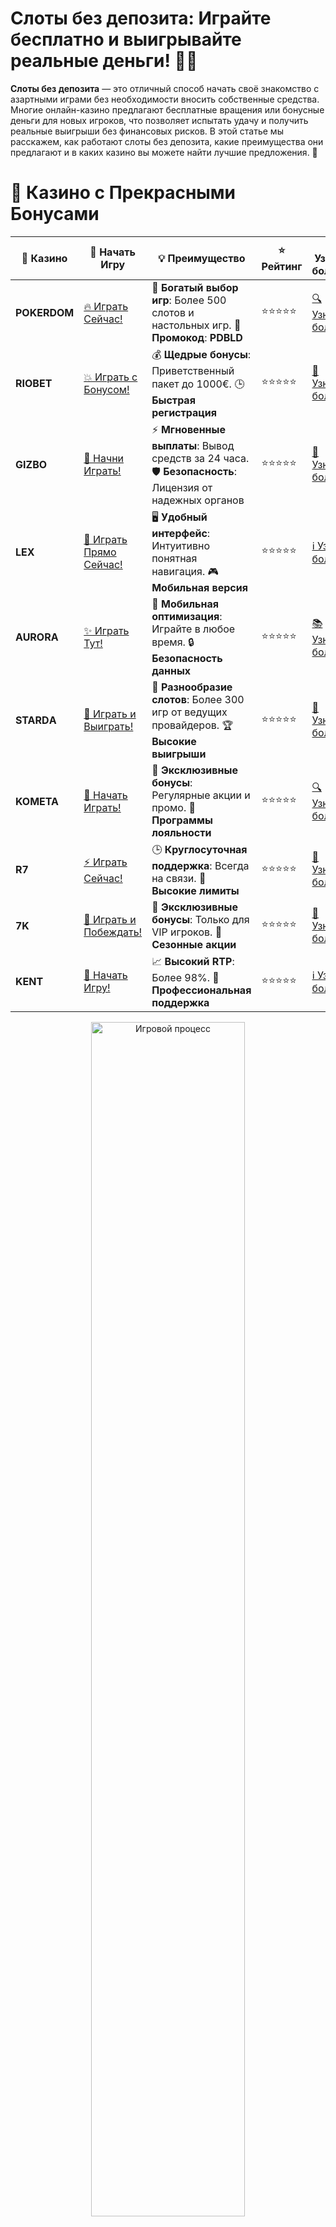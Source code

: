 # **Слоты без депозита: Играйте бесплатно и выигрывайте реальные деньги! 🎰💸**

**Слоты без депозита** — это отличный способ начать своё знакомство с азартными играми без необходимости вносить собственные средства. Многие онлайн-казино предлагают бесплатные вращения или бонусные деньги для новых игроков, что позволяет испытать удачу и получить реальные выигрыши без финансовых рисков. В этой статье мы расскажем, как работают слоты без депозита, какие преимущества они предлагают и в каких казино вы можете найти лучшие предложения. 🌟

# 🌟 Казино с Прекрасными Бонусами

| 🎲 **Казино** | 🔗 **Начать Игру** | 💡 **Преимущество** | ⭐ **Рейтинг** | 🔗 **Узнать больше** | 🆕 **Новая информация** |
|--------------|---------------------|---------------------|----------------|----------------------|-------------------------|
| **POKERDOM**  | [🔥 Играть Сейчас!](https://brandplay.link/4k77v2yx) | 🎉 **Богатый выбор игр**: Более 500 слотов и настольных игр. 🎁 **Промокод**: **PDBLD** | ⭐⭐⭐⭐⭐ | [🔍 Узнать больше](https://brandplay.link/4k77v2yx) | 🏆 **Победители турниров** получают эксклюзивные подарки! |
| **RIOBET**    | [💥 Играть с Бонусом!](https://brandplay.link/7xBLTPyj) | 💰 **Щедрые бонусы**: Приветственный пакет до 1000€. 🕒 **Быстрая регистрация** | ⭐⭐⭐⭐⭐ | [📖 Узнать больше](https://brandplay.link/7xBLTPyj) | 💬 **Поддержка 24/7** для комфортной игры в любое время! |
| **GIZBO**     | [🚀 Начни Играть!](https://brandplay.link/bprXw4YV) | ⚡ **Мгновенные выплаты**: Вывод средств за 24 часа. 🛡️ **Безопасность**: Лицензия от надежных органов | ⭐⭐⭐⭐⭐ | [📝 Узнать больше](https://brandplay.link/bprXw4YV) | 🔒 **SSL-шифрование** для максимальной безопасности данных игроков. |
| **LEX**       | [💎 Играть Прямо Сейчас!](https://brandplay.link/zW4hdDFV) | 🖥️ **Удобный интерфейс**: Интуитивно понятная навигация. 🎮 **Мобильная версия** | ⭐⭐⭐⭐⭐ | [ℹ️ Узнать больше](https://brandplay.link/zW4hdDFV) | 📱 **Поддержка всех мобильных устройств** для удобства игры в любом месте. |
| **AURORA**    | [✨ Играть Тут!](https://10trafic-stat2.com/click/668546556bcc6313411604bd/6766/13032/subaccount) | 📱 **Мобильная оптимизация**: Играйте в любое время. 🔒 **Безопасность данных** | ⭐⭐⭐⭐⭐ | [📚 Узнать больше](https://10trafic-stat2.com/click/668546556bcc6313411604bd/6766/13032/subaccount) | 🌍 **Международная лицензия** на деятельность в разных странах. |
| **STARDА**    | [🎉 Играть и Выиграть!](https://brandplay.link/fB7xwRFL) | 🎰 **Разнообразие слотов**: Более 300 игр от ведущих провайдеров. 🏆 **Высокие выигрыши** | ⭐⭐⭐⭐⭐ | [🔎 Узнать больше](https://brandplay.link/fB7xwRFL) | 🎉 **Ежемесячные турниры** с крупными призами! |
| **KOMETA**    | [🎁 Начать Играть!](https://brandplay.link/8ZymQJV8) | 🎁 **Эксклюзивные бонусы**: Регулярные акции и промо. 🔄 **Программы лояльности** | ⭐⭐⭐⭐⭐ | [🔍 Узнать больше](https://brandplay.link/8ZymQJV8) | 🌟 **Персонализированные предложения** для долгосрочных игроков. |
| **R7**        | [⚡ Играть Сейчас!](https://brandplay.link/bMd3Yjsw) | 🕒 **Круглосуточная поддержка**: Всегда на связи. 💸 **Высокие лимиты** | ⭐⭐⭐⭐⭐ | [📖 Узнать больше](https://brandplay.link/bMd3Yjsw) | 🎯 **Рейтинг игроков** для лучших участников. |
| **7K**        | [🎯 Играть и Побеждать!](https://brandplay.link/BvQyFShp) | 🌟 **Эксклюзивные бонусы**: Только для VIP игроков. 🎉 **Сезонные акции** | ⭐⭐⭐⭐⭐ | [📝 Узнать больше](https://brandplay.link/BvQyFShp) | 🥇 **Особые привилегии** для постоянных игроков. |
| **KENT**      | [🔑 Начать Игру!](https://brandplay.link/Fv2WP3js) | 📈 **Высокий RTP**: Более 98%. 💼 **Профессиональная поддержка** | ⭐⭐⭐⭐⭐ | [ℹ️ Узнать больше](https://brandplay.link/Fv2WP3js) | 💬 **Поддержка на нескольких языках** для удобства игроков. |

<div align="center"> <img src="https://i.pinimg.com/originals/1d/b3/25/1db325483acbe642c6d4e6fdd73a4988.gif" alt="Игровой процесс" width="70%"> </div>
---

# 🚀 Быстрые Выигрыши и Поддержка

| 🎲 **Казино** | 🔗 **Начать Игру** | 💡 **Преимущество** | ⭐ **Рейтинг** | 🔗 **Узнать больше** | 🆕 **Новая информация** |
|--------------|---------------------|---------------------|----------------|----------------------|-------------------------|
| **GAMA**      | [🎯 Играть Прямо Сейчас!](https://brandplay.link/j6NMKsDz) | 🔍 **Интуитивный интерфейс**: Легкость использования. 🏅 **Престижные турниры** | ⭐⭐⭐⭐☆ | [🔎 Узнать больше](https://brandplay.link/j6NMKsDz) | 🏆 **Турниры с большими призами** каждый месяц. |
| **ONION**     | [💥 Играть и Выигрывать!](https://brandplay.link/zBGRVpQ9) | 🤑 **Низкие ставки**: Идеально для начинающих. 🔄 **Быстрые выводы** | ⭐⭐⭐⭐☆ | [🔍 Узнать больше](https://brandplay.link/zBGRVpQ9) | 🎮 **Казино для новичков** с простыми правилами. |
| **ЧЕМПИОН**   | [🏅 Играть в Турнире!](https://temon-gter.cfd/go/lRq?p80412p304504pcc44t17455) | 🏅 **Лояльная программа**: Награды за активность. 🎁 **Ежемесячные бонусы** | ⭐⭐⭐⭐☆ | [📖 Узнать больше](https://temon-gter.cfd/go/lRq?p80412p304504pcc44t17455) | 🥇 **Турниры и лояльность** — каждый шаг вознаграждается. |
| **VAVADA**    | [🚀 Играть Без Ожидания!](https://vavadapartner.pro/?promo=ea5c9275-6854-4505-94fc-95ab18221945-linkb2) | 🚀 **Быстрая регистрация**: Начните играть мгновенно. 🔐 **Безопасные транзакции** | ⭐⭐⭐⭐☆ | [📝 Узнать больше](https://vavadapartner.pro/?promo=ea5c9275-6854-4505-94fc-95ab18221945-linkb2) | 🏆 **Программа для новых игроков** с бонусами за регистрацию. |
| **FRIENDS**   | [🎉 Играть и Развлекаться!](https://gofriends.mba/linkb2) | 🤝 **Социальные игры**: Играйте с друзьями. 🌐 **Мультиплатформенность** | ⭐⭐⭐⭐☆ | [ℹ️ Узнать больше](https://gofriends.mba/linkb2) | 🎮 **Играйте с друзьями** и зарабатывайте бонусы за совместные действия. |
| **1WIN**      | [⚡ Играть и Выигрывать!](https://brandplay.link/smXVpBbG) | 🏆 **Спортивные ставки**: Широкий выбор видов спорта. 💵 **Высокие коэффициенты** | ⭐⭐⭐⭐☆ | [📚 Узнать больше](https://brandplay.link/smXVpBbG) | ⚽ **Бонусы на спортивные ставки** для активных игроков. |
| **DRIP**      | [💥 Играть Сразу!](https://drp-ircp01.com/c07e6a3db) | 🌐 **Инновационные игры**: Новейшие игровые технологии. 🛡️ **Высокая безопасность** | ⭐⭐⭐⭐☆ | [🔎 Узнать больше](https://drp-ircp01.com/c07e6a3db) | 🔧 **Инновационные функции** для удобства игры. |
| **JOYCASINO** | [🎰 Играть И Побеждать!](https://rpc30.call2me.pro/?/ru/registration?apkpop=0&partner=p24970p3291217pc98f) | 🎁 **Приятные бонусы**: Ежедневные акции и подарки. 🕹️ **Разнообразие игр** | ⭐⭐⭐⭐☆ | [🔍 Узнать больше](https://rpc30.call2me.pro/?/ru/registration?apkpop=0&partner=p24970p3291217pc98f) | 🎉 **Щедрые фриспины** для новых игроков. |
| **PLAYFORTUNA** | [🔥 Играть С Бонусом!](https://fortunapromo.net/alt/playfortuna/registration?0dc4a9362a71feb7e3f165fb8e766f70) | 🎉 **Регулярные акции**: Бонусы, фриспины и многое другое. 🏅 **Турниры** | ⭐⭐⭐⭐☆ | [📚 Узнать больше](https://fortunapromo.net/alt/playfortuna/registration?0dc4a9362a71feb7e3f165fb8e766f70) | 🎯 **Выгодные предложения** на популярные игры. |
| **SYKAA**     | [💸 Играть Сейчас!](https://s-two-way.com/?source=linkb2&pid=30697) | 💸 **Доступные ставки**: Идеально для новичков. 🎁 **Щедрые бонусы** | ⭐⭐⭐⭐☆ | [🔍 Узнать больше](https://s-two-way.com/?source=linkb2&pid=30697) | 💥 **Акции с большими бонусами** для новичков и опытных игроков. |

<div align="center"> <img src="https://i.pinimg.com/originals/1d/b3/25/1db325483acbe642c6d4e6fdd73a4988.gif" alt="Игровой процесс" width="70%"> </div>
---

# 💸 Казино с Привлекательными Программами Лояльности

| 🎲 **Казино** | 🔗 **Начать Игру** | 💡 **Преимущество** | ⭐ **Рейтинг** | 🔗 **Узнать больше** | 🆕 **Новая информация** |
|--------------|---------------------|---------------------|----------------|----------------------|-------------------------|
| **KOMETA**    | [🎯 Начни Играть!](https://brandplay.link/8ZymQJV8) | 🎁 **Эксклюзивные бонусы**: Регулярные акции и промо. 🔄 **Программы лояльности** | ⭐⭐⭐⭐⭐ | [🔍 Узнать больше](https://brandplay.link/8ZymQJV8) | 🌟 **Персонализированные предложения** для долгосрочных игроков. |
| **1Xslots**   | [🏅 Играть Прямо Сейчас!](https://brandplay.link/hSB1khtr) | 🎉 **Множество акций**: Еженедельные бонусы и турниры. 🛡️ **Безопасность** | ⭐⭐⭐⭐⭐ | [📚 Узнать больше](https://brandplay.link/hSB1khtr) | 🏅 **Награды за активность**: участники программы лояльности получают специальные привилегии. |
| **R7**        | [🚀 Играть Сейчас!](https://brandplay.link/bMd3Yjsw) | 🕒 **Круглосуточная поддержка**: Всегда на связи. 💸 **Высокие лимиты** | ⭐⭐⭐⭐⭐ | [📖 Узнать больше](https://brandplay.link/bMd3Yjsw) | 💬 **VIP-поддержка** для постоянных игроков с приоритетом. |


![Казино](https://schaeffers-cdn.s3.amazonaws.com/images/default-source/schaeffers-cdn-images/default-images/sectors/bigstock-casino-gambling-concept-with-f-369012793.jpg?sfvrsn=493ad806_4)

## Что такое **слоты без депозита**? 🤔

**Слоты без депозита** — это игровые автоматы, которые позволяют вам играть и выигрывать реальные деньги без необходимости вносить депозит на свой счёт. Такие слоты обычно предоставляются в рамках приветственных бонусов или специальных акций для новых и постоянных игроков. Это отличный способ протестировать казино, его игры и условия, прежде чем решиться на реальные ставки. 🎰✨

### Типы **слотов без депозита** 🔑

1. **Бесплатные фриспины** 🎰  
   Казино предоставляют бесплатные вращения на выбранных слотах. Выигрыши от фриспинов могут быть переведены на реальный баланс после выполнения условий отыгрыша.

2. **Бонусные деньги** 💸  
   Некоторые казино предлагают бонусные средства, которые можно использовать для ставок на различных играх. Эти средства также подлежат отыгрышу перед выводом.

3. **Бонусы за выполнение заданий** 🎯  
   В некоторых случаях бонусы предоставляются за выполнение простых заданий, таких как регистрация, подтверждение электронной почты или участие в акциях.

## Преимущества **слотов без депозита** 🌟

### 1. **Безопасность и отсутствие риска** 🛡️

Играя в слоты без депозита, вы не рискуете своими собственными средствами. Это идеальный способ испытать удачу и познакомиться с казино бесплатно.

### 2. **Возможность выиграть реальные деньги** 🏆

Даже без депозита у вас есть шанс выиграть реальные деньги, которые можно вывести после выполнения условий отыгрыша.

### 3. **Изучение игр и платформы** 📚

Бездепозитные бонусы позволяют вам ознакомиться с ассортиментом игр, интерфейсом казино и качеством обслуживания без финансовых вложений.

### 4. **Удобство использования** 📱

Многие казино, предлагающие слоты без депозита, оптимизированы для игры на различных устройствах, включая ПК и мобильные телефоны.

## ТОП-5 **казино с слотами без депозита** для российских игроков 🎉

Мы собрали для вас список лучших онлайн-казино, которые предлагают щедрые бездепозитные бонусы и слоты для игры без депозита. Все казино из списка заслужили доверие благодаря своим услугам и предложениям.

### 1. **Pokerdom** 🎲

**Pokerdom** предлагает разнообразные слоты без депозита для новых игроков. Здесь вы можете получить бесплатные фриспины и бонусные средства сразу после регистрации. Казино славится своим широким ассортиментом игр, быстрыми выплатами и надежной поддержкой клиентов на русском языке.

### 2. **Riobet** 🎰

**Riobet** предоставляет бездепозитные бонусы в виде бесплатных вращений на популярных слотах. Казино предлагает множество акций и бонусов, которые помогут вам начать игру без риска. **Riobet** также обеспечивает быстрые выплаты и безопасную игровую среду.

### 3. **Gizbo** 💥

**Gizbo** — идеальное казино для тех, кто ищет большие выигрыши без депозита. Здесь вы найдете множество слотов с высокой отдачей и привлекательными бонусами. Казино также известно своими быстрыми выплатами и надежной системой безопасности.

### 4. **LEX** 🔥

**LEX** предлагает бездепозитные бонусы в виде бесплатных фриспинов и бонусных средств для новых игроков. Казино отличается удобным интерфейсом, высоким качеством игр и отличными условиями для вывода выигрышей. **LEX** также предоставляет надежную поддержку клиентов на русском языке.

### 5. **Starda** 💫

**Starda** предлагает инновационные слоты без депозита с уникальными бонусными функциями. Казино регулярно проводит акции и турниры, предоставляя дополнительные возможности для выигрыша. **Starda** также обеспечивает удобные способы пополнения и вывода средств, что делает игру еще более комфортной для российских игроков.

## Как выбрать **лучшие слоты без депозита**? 🎰

### 1. **Проверьте условия бонуса** 📜

Перед использованием бонуса внимательно ознакомьтесь с условиями отыгрыша и ограничениями. Убедитесь, что понимаете, как использовать бонусные средства и какие игры доступны для бонусов.

### 2. **Изучите RTP слота** 📊

RTP (Return to Player) — это процент ставок, который игровой автомат возвращает игрокам в виде выигрышей. Выбирайте слоты с RTP 95% и выше, чтобы увеличить свои шансы на успех.

### 3. **Проверьте наличие демо-версии** 🆓

Попробуйте демо-версию слота, чтобы понять его механику и особенности перед тем, как играть на реальные деньги. Это поможет вам лучше подготовиться к игре.

### 4. **Выберите популярные слоты** 🌟

Популярные слоты от ведущих разработчиков часто имеют лучшие бонусные функции и более высокие шансы на выигрыш. Обратите внимание на отзывы игроков и рейтинги слотов.

## Советы для успешной игры в **слоты без депозита** 🧠

### 1. **Управляйте своим банкроллом** 💼

Определите лимит на свои ставки и придерживайтесь его. Даже если вы играете с бонусными средствами, важно не выходить за рамки установленного бюджета.

### 2. **Используйте бонусы и акции** 🎉

Воспользуйтесь всеми доступными бонусами и акциями, чтобы увеличить свои шансы на выигрыш. Многие казино предлагают дополнительные фриспины и бонусные средства для активных игроков.

### 3. **Изучайте игры и стратегии** 📚

Понимание механики игры и разработка стратегии поможет вам принимать более обоснованные решения и увеличивать свои шансы на успех.

### 4. **Играйте ответственно** 🛡️

Азартные игры должны приносить удовольствие. Не позволяйте игре стать проблемой и всегда играйте ответственно.

## Часто задаваемые вопросы (FAQ) ❓

### 1. **Что такое слоты без депозита?** 🎁

Слоты без депозита — это игровые автоматы, которые позволяют играть и выигрывать реальные деньги без необходимости вносить депозит. Обычно такие слоты предоставляются в рамках бездепозитных бонусов или акций казино.

### 2. **Можно ли вывести деньги, выигранные в слотах без депозита?** 🤑

Да, можно, но для этого необходимо выполнить условия отыгрыша, которые установлены казино. Обычно это требования по ставкам или минимальная сумма для вывода.

### 3. **Какие казино предлагают слоты без депозита?** 🎰

Некоторые из лучших казино, предлагающих слоты без депозита, включают **Pokerdom**, **Riobet**, **Gizbo**, **LEX**, **Aurora**, **Starda**, **Kometa**, **R7**, **7K**, **Kent**.

### 4. **Как получить бонус за слоты без депозита?** 📝

Для получения бонуса необходимо зарегистрироваться в выбранном казино и следовать инструкциям по активации бонуса. В некоторых случаях может потребоваться ввод промокода.

### 5. **Какие игры доступны для слотов без депозита?** 🎮

Часто казино ограничивает выбор игр, в которых можно использовать бездепозитные бонусы. Это обычно популярные слоты, но конкретные условия варьируются в зависимости от казино.

## Заключение: Играйте в **слоты без депозита** и выигрывайте без риска! 🎉💸

**Слоты без депозита** — это отличная возможность начать играть в онлайн-казино без финансовых рисков. Зарегистрируйтесь в одном из наших рекомендованных казино, получите свой бонус и начните выигрывать уже сегодня! Удачи вам и больших выигрышей! 🍀🎰
